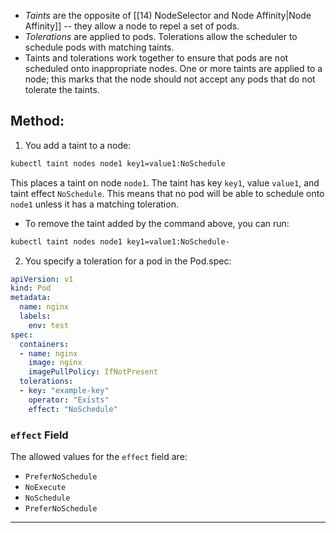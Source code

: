 - _Taints_ are the opposite of [[14) NodeSelector and Node Affinity|Node Affinity]] -- they allow a node to repel a set of pods.
- _Tolerations_ are applied to pods. Tolerations allow the scheduler to schedule pods with matching taints.
- Taints and tolerations work together to ensure that pods are not scheduled onto inappropriate nodes. One or more taints are applied to a node; this marks that the node should not accept any pods that do not tolerate the taints.
## Method:
1. You add a taint to a node:
```sh
kubectl taint nodes node1 key1=value1:NoSchedule
```
This places a taint on node `node1`. The taint has key `key1`, value `value1`, and taint effect `NoSchedule`. This means that no pod will be able to schedule onto `node1` unless it has a matching toleration.
- To remove the taint added by the command above, you can run:
```sh
kubectl taint nodes node1 key1=value1:NoSchedule-
```
2. You specify a toleration for a pod in the Pod.spec:
```yaml
apiVersion: v1
kind: Pod
metadata:
  name: nginx
  labels:
    env: test
spec:
  containers:
  - name: nginx
    image: nginx
    imagePullPolicy: IfNotPresent
  tolerations:
  - key: "example-key"
    operator: "Exists"
    effect: "NoSchedule"
```
### `effect` Field
The allowed values for the `effect` field are:
- `PreferNoSchedule`
- `NoExecute`
- `NoSchedule`
- `PreferNoSchedule`
---